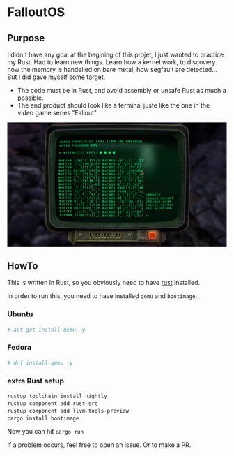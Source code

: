 # FalloutOS

## Purpose

I didn't have any goal at the begining of this projet, I just wanted to practice my Rust. Had to learn new things. Learn how a kernel work, to discovery how the memory is handelled on bare metal, how segfault are detected... But I did gave myself some target.

- The code must be in Rust, and avoid assembly or unsafe Rust as much a possible.
- The end product should look like a terminal juste like the one in the video game series "Fallout"

![](./assets/terminal.png)

## HowTo
This is written in Rust, so you obviously need to have [rust](https://rustup.rs/) installed.

In order to run this, you need to have installed `qemu`  and `bootimage`.

### Ubuntu
```bash
# apt-get install qemu -y
```

### Fedora
```bash
# dnf install qemu -y
```

### extra Rust setup
```bash
rustup toolchain install nightly
rustup component add rust-src
rustup component add llvm-tools-preview
cargo install bootimage
```

Now you can hit `cargo run`

If a problem occurs, feel free to open an issue. Or to make a PR.
